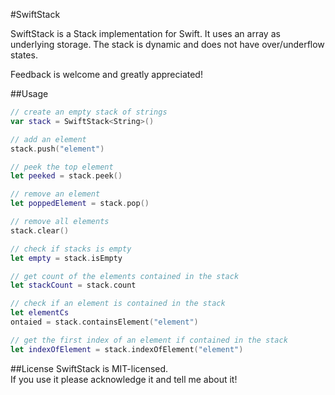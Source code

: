 #SwiftStack

SwiftStack is a Stack implementation for Swift.
It uses an array as underlying storage. The stack is dynamic and does not have over/underflow states.

Feedback is welcome and greatly appreciated!

##Usage

```swift
// create an empty stack of strings
var stack = SwiftStack<String>()

// add an element
stack.push("element")

// peek the top element
let peeked = stack.peek()

// remove an element
let poppedElement = stack.pop()

// remove all elements
stack.clear()

// check if stacks is empty
let empty = stack.isEmpty

// get count of the elements contained in the stack
let stackCount = stack.count

// check if an element is contained in the stack
let elementCs
ontaied = stack.containsElement("element")

// get the first index of an element if contained in the stack
let indexOfElement = stack.indexOfElement("element")

```

##License
SwiftStack is MIT-licensed.  
If you use it please acknowledge it and tell me about it!

